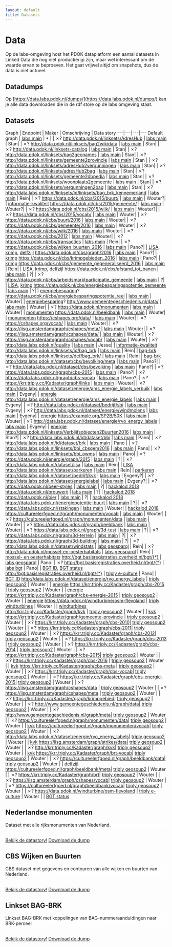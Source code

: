 ```yaml
---
layout: default
title: Datasets
---
```


# Data
Op de labs-omgeving host het PDOK dataplatform een aantal datasets in Linked Data die nog niet productierijp zijn, maar wel interessant om de waarde ervan te beproeven. Het gaat vrijwel altijd om snapshots, dus de data is niet actueel.

## Datadumps
Op [https://data.labs.pdok.nl/dumps/](https://data.labs.pdok.nl/dumps/) kan je alle data downloaden die in de rdf store op de labs omgeving staat.

## Datasets

Graph | Endpoint | Maker | Omschrijving | Data story
---|---|---|---
Default graph | [labs main](https://data.labs.pdok.nl/sparql) | * | | ✗?
http://data.pdok.nl/linksets/AdresHub | [labs main](https://data.labs.pdok.nl/sparql) | Stan| | ✗?
http://data.pdok.nl/linksets/bag2wikidata | [labs main](https://data.labs.pdok.nl/sparql) | Stan| | ✗?
http://data.pdok.nl/linksets-catalog | [labs main](https://data.labs.pdok.nl/sparql) | Stan| | ✗?
http://data.pdok.nl/linksets/bag2geonames | [labs main](https://data.labs.pdok.nl/sparql) | Stan| | ✗?
http://data.pdok.nl/linksets/gemeente2provincie | [labs main](https://data.labs.pdok.nl/sparql) | Stan | | ✗?
http://data.pdok.nl/linksets/adresHub2vergunningen | [labs main](https://data.labs.pdok.nl/sparql) | Stan| | ✗?
http://data.pdok.nl/linksets/adresHub2bag | [labs main](https://data.labs.pdok.nl/sparql) | Stan| | ✗?
http://data.pdok.nl/linksets/gemeente2dbpedia | [labs main](https://data.labs.pdok.nl/sparql) | Stan| | ✗?
http://data.pdok.nl/linksets/woonplaats2gemeente | [labs main](https://data.labs.pdok.nl/sparql) | Stan| | ✗?
http://data.pdok.nl/linksets/vergunningen2bag | [labs main](https://data.labs.pdok.nl/sparql) | Stan| | ✗?
http://data.labs.pdok.nl/linksets/id/linksets/bag_brk_kennemerland | [labs main](https://data.labs.pdok.nl/sparql) | Rein| | ✗?
https://data.pdok.nl/cbs/2015/buurt/    | [labs main](https://data.labs.pdok.nl/sparql) | Wouter?| | [informatie-kwaliteit](https://data.labs.pdok.nl/stories/informatie-kwaliteit/)
https://data.pdok.nl/cbs/2015/gemeente/ | [labs main](https://data.labs.pdok.nl/sparql) | Wouter?| | ✗?
https://data.pdok.nl/cbs/2015/wijk/     | [labs main](https://data.labs.pdok.nl/sparql) | Wouter?| | ✗?
https://data.pdok.nl/cbs/2015/vocab/    | [labs main](https://data.labs.pdok.nl/sparql) | Wouter| | ✗?
https://data.pdok.nl/cbs/buurt/2016     | [labs main](https://data.labs.pdok.nl/sparql) | Wouter| | ✗?
https://data.pdok.nl/cbs/gemeente/2016  | [labs main](https://data.labs.pdok.nl/sparql) | Wouter| | ✗?
https://data.pdok.nl/cbs/wijk/2016      | [labs main](https://data.labs.pdok.nl/sparql) | Wouter| | ✗?
https://data.pdok.nl/cbs/2012           | [labs main](https://data.labs.pdok.nl/sparql) | Wouter| | ✗?
https://data.pdok.nl/cbs/transacties | [labs main](https://data.labs.pdok.nl/sparql) | Rein| | ✗?
https://data.pdok.nl/cbs/wijken_buurten_2016 | [labs main](https://data.labs.pdok.nl/sparql) | Pano?| | [LISA](https://data.labs.pdok.nl/stories/werk/), [krimp](https://data.labs.pdok.nl/stories/krimp/), [delfzijl](https://data.labs.pdok.nl/stories/delfzijl/)
https://data.pdok.nl/cbs/graph/2016 | [labs main](https://data.labs.pdok.nl/sparql) | Pano?| | [krimp](https://data.labs.pdok.nl/stories/krimp/)
https://data.pdok.nl/cbs/krimpgebieden_2016 | [labs main](https://data.labs.pdok.nl/sparql) | Pano?| | [krimp](https://data.labs.pdok.nl/stories/krimp/)
https://data.pdok.nl/cbs/gemeente_gegeneraliseerd_2016 | [labs main](https://data.labs.pdok.nl/sparql) | Rein| | [LISA](https://data.labs.pdok.nl/stories/werk/), [krimp](https://data.labs.pdok.nl/stories/krimp/), [delfzijl](https://data.labs.pdok.nl/stories/delfzijl/)
https://data.pdok.nl/cbs/afstand_tot_banen | [labs main](https://data.labs.pdok.nl/sparql) | ?| | ✗?
https://data.pdok.nl/cbs/arbeidsmarktparticipatie_gemeente | [labs main](https://data.labs.pdok.nl/sparql) | ?| | [LISA](https://data.labs.pdok.nl/stories/werk/), [krimp](https://data.labs.pdok.nl/stories/krimp/)
https://data.pdok.nl/cbs/energiebesparingspotentie_gemeente | [labs main](https://data.labs.pdok.nl/sparql) | ?| | [energiebesparing](https://data.labs.pdok.nl/stories/energiebesparing/)?
https://data.pdok.nl/cbs/energiebesparingspotentie_reel | [labs main](https://data.labs.pdok.nl/sparql) |  Wouter| | [energiebesparing](https://data.labs.pdok.nl/stories/energiebesparing/)?
http://www.gemeentegeschiedenis.nl/data/ | [labs main](https://data.labs.pdok.nl/sparql) | Wouter| | ✗?
https://data.pdok.nl/monumenten | [labs main](https://data.labs.pdok.nl/sparql) | Wouter| | [monumenten](https://data.labs.pdok.nl/stories/monument/)
https://data.pdok.nl/beeldbank | [labs main](https://data.labs.pdok.nl/sparql) | Wouter| | [monumenten](https://data.labs.pdok.nl/stories/monument/)
https://cshapes.org/data/ | [labs main](https://data.labs.pdok.nl/sparql) | Wouter| | ✗?
https://cshapes.org/vocab/ | [labs main](https://data.labs.pdok.nl/sparql) | Wouter| | ✗?
https://iisg.amsterdam/graph/cshapes/meta/ | [labs main](https://data.labs.pdok.nl/sparql) | Wouter| | ✗?
https://iisg.amsterdam/graph/cshapes/data/ | [labs main](https://data.labs.pdok.nl/sparql) | Wouter| | ✗?
https://iisg.amsterdam/graph/cshapes/vocab/ | [labs main](https://data.labs.pdok.nl/sparql) | Wouter| | ✗?
http://data.labs.pdok.nl/quality | [labs main](https://data.labs.pdok.nl/sparql) | Jesse| | [informatie-kwaliteit](https://data.labs.pdok.nl/stories/informatie-kwaliteit/)
http://data.labs.pdok.nl/linksets/id/bag_brk | [labs main](https://data.labs.pdok.nl/sparql) | Rein| | [bag-brk](https://data.labs.pdok.nl/stories/bag-brk/)
http://data.labs.pdok.nl/linksets/def/bag_brk/ | [labs main](https://data.labs.pdok.nl/sparql) | Rein| | [bag-brk](https://data.labs.pdok.nl/stories/bag-brk/)
http://data.labs.pdok.nl/dataset/cbs/bevolking/meta | [labs main](https://data.labs.pdok.nl/sparql) | Pano?| | ✗?
http://data.labs.pdok.nl/dataset/cbs/bevolking | [labs main](https://data.labs.pdok.nl/sparql) | Pano?| | ✗?
https://data.labs.pdok.nl/graph/cbs-2015 | [labs main](https://data.labs.pdok.nl/sparql) | Pano?| | ✗?
https://data.labs.pdok.nl/graph/cbs-vocab | [labs main](https://data.labs.pdok.nl/sparql) | Pano?| | ✗?
https://krr.triply.cc/Kadaster/graph/links | [labs main](https://data.labs.pdok.nl/sparql) | Wouter| | ✗?
http://data.labs.pdok.nl/dataset/energie/ams_energie_labels_verbuik | [labs main](https://data.labs.pdok.nl/sparql) | Evgeny| | [energie](https://data.labs.pdok.nl/stories/energie/)
http://data.labs.pdok.nl/dataset/energie/ams_energie_labels | [labs main](https://data.labs.pdok.nl/sparql) | Evgeny| | ✗?
http://data.labs.pdok.nl/dataset/bedrijf/sbi | [labs main](https://data.labs.pdok.nl/sparql) | Evgeny| | ✗?
http://data.labs.pdok.nl/dataset/energie/windmolens | [labs main](https://data.labs.pdok.nl/sparql) | Evgeny| | [energie](https://data.labs.pdok.nl/stories/energie/)
https://example.org/SP2B/50K | [labs main](https://data.labs.pdok.nl/sparql) | Wouter| | ✗?
http://data.labs.pdok.nl/dataset/energie/rvo_energy_labels | [labs main](https://data.labs.pdok.nl/sparql) | Evgeny| | [energie](https://data.labs.pdok.nl/stories/energie/)
http://data.pdok.nl/linksets/Verblijfsobjecten2Buurten2016 | [labs main](https://data.labs.pdok.nl/sparql) | Stan?| | ✗?
http://data.labs.pdok.nl/id/dataset/bbi | [labs main](https://data.labs.pdok.nl/sparql) | Pano| | ✗?
http://data.labs.pdok.nl/id/dataset/brk | [labs main](https://data.labs.pdok.nl/sparql) | Pano | | ✗?
http://data.labs.pdok.nl/linksets/bbi_cbsgem2016 | [labs main](https://data.labs.pdok.nl/sparql) | Pano| | ✗?
http://data.labs.pdok.nl/linksets/bbi_owms | [labs main](https://data.labs.pdok.nl/sparql) | Pano| | ✗?
https://data.pdok.nl/energie/graph/2015 | [labs main](https://data.labs.pdok.nl/sparql) | ?| | ✗?
http://data.labs.pdok.nl/dataset/lisa | [labs main](https://data.labs.pdok.nl/sparql) | Rein| | [LISA](https://data.labs.pdok.nl/stories/werk/)
http://data.labs.pdok.nl/dataset/parkeren | [labs main](https://data.labs.pdok.nl/sparql) | Rein| | [parkeren](https://data.labs.pdok.nl/stories/parkeren/)
http://data.labs.pdok.nl/dataset/bedrijf/kvk | [labs main](https://data.labs.pdok.nl/sparql) | Evgeny?| | ✗?
http://data.labs.pdok.nl/dataset/energielabel | [labs main](https://data.labs.pdok.nl/sparql) | Evgeny?| | ✗?
https://data.pdok.nl/beer-styles | [labs main](https://data.labs.pdok.nl/sparql) | ?| | [hackalod 2018](https://data.labs.pdok.nl/stories/Hack-a-LOD/)
https://data.pdok.nl/brouwerij | [labs main](https://data.labs.pdok.nl/sparql) | ?| | [hackalod 2018](https://data.labs.pdok.nl/stories/Hack-a-LOD/)
https://data.pdok.nl/bier | [labs main](https://data.labs.pdok.nl/sparql) | ?| | [hackalod 2018](https://data.labs.pdok.nl/stories/Hack-a-LOD/)
https://data.labs.pdok.nl/energiepotentie-buurt | [labs main](https://data.labs.pdok.nl/sparql) | ?| | ✗?
https://data.labs.pdok.nl/stakingen | [labs main](https://data.labs.pdok.nl/sparql) | Wouter| | [hackalod 2018](https://data.labs.pdok.nl/stories/Hack-a-LOD/)
https://cultureelerfgoed.nl/graph/monumenten/vocab | [labs main](https://data.labs.pdok.nl/sparql) | Wouter| | ✗?
https://cultureelerfgoed.nl/graph/monumenten/data | [labs main](https://data.labs.pdok.nl/sparql) | Wouter| | ✗?
https://data.labs.pdok.nl/graph/beeldbank | [labs main](https://data.labs.pdok.nl/sparql) | Wouter| | ✗?
https://data.labs.pdok.nl/graph/3d-test | [labs main](https://data.labs.pdok.nl/sparql) | ?| | ✗?
https://data.labs.pdok.nl/graph/3d-terrein | [labs main](https://data.labs.pdok.nl/sparql) | ?| | ✗?
https://data.labs.pdok.nl/graph/3d-building | [labs main](https://data.labs.pdok.nl/sparql) | ?| | ✗?
http://data.labs.pdok.nl/dataset/windstats | [labs geosparql](https://data.labs.pdok.nl/geosparql) | Rein| | ✗?
http://data.pdok.nl/mossel-en-oesterhabitats | [labs geosparql](https://data.labs.pdok.nl/geosparql) | Rein| | [mossel- en oesterhabitats](https://data.labs.pdok.nl/stories/mossel-en-oesterhabitats/)
http://bgt.basisregistraties.overheid.nl/bgt/{*} | [labs geosparql](https://data.labs.pdok.nl/geosparql) | Pano| | ✗?
http://bgt.basisregistraties.overheid.nl/bgt/{*} | [labs bgt](https://data.labs.pdok.nl/gsparql) | Pano| | [BGT ID](https://data.labs.pdok.nl/stories/KwaliteitBGTBAG/), [BGT status](https://data.labs.pdok.nl/stories/Kwaliteit%20BGTBAG2/)
http://bgt.basisregistraties.overheid.nl/bgt/{*} | [triply e-culture](https://triply.eculture.labs.vu.nl/sparql) | Pano| | [BGT ID](https://data.labs.pdok.nl/stories/KwaliteitBGTBAG/)
http://data.labs.pdok.nl/dataset/energie/rvo_energy_labels | [triply geosoup2](https://api.krr.triply.cc/datasets/Kadaster/geosoup2/services/geosoup/sparql) | Wouter | | [energie](https://data.labs.pdok.nl/stories/energie/)
https://krr.triply.cc/Kadaster/graph/cbs-2015 | [triply geosoup2](https://api.krr.triply.cc/datasets/Kadaster/geosoup2/services/geosoup/sparql) | Wouter | | [energie](https://data.labs.pdok.nl/stories/energie/)
https://krr.triply.cc/Kadaster/graph/cbs-energie-2015 | [triply geosoup2](https://api.krr.triply.cc/datasets/Kadaster/geosoup2/services/geosoup/sparql) | Wouter | | [energie](https://data.labs.pdok.nl/stories/energie/)
https://data.pdok.nl/windturbine/osm-flevoland | [triply windturbines](https://api.krr.triply.cc/datasets/Kadaster/windturbines/services/windturbines/sparql) | Wouter | | [windturbines](https://data.labs.pdok.nl/stories/windturbine/)
http://krr.triply.cc/Kadaster/graph/kvk       | [triply geosoup2](https://api.krr.triply.cc/datasets/Kadaster/geosoup2/services/geosoup/sparql) | Wouter | | [kvk](https://data.labs.pdok.nl/stories/kvk/)
https://krr.triply.cc/Kadaster/graph/gemeente-provincie | [triply geosoup2](https://api.krr.triply.cc/datasets/Kadaster/geosoup2/services/geosoup/sparql) | Wouter | | ✗?
https://krr.triply.cc/Kadaster/graph/cbs-2010| [triply geosoup2](https://api.krr.triply.cc/datasets/Kadaster/geosoup2/services/geosoup/sparql) | Wouter | | ✗?
https://krr.triply.cc/Kadaster/graph/cbs-2011| [triply geosoup2](https://api.krr.triply.cc/datasets/Kadaster/geosoup2/services/geosoup/sparql) | Wouter | | ✗?
https://krr.triply.cc/Kadaster/graph/cbs-2012| [triply geosoup2](https://api.krr.triply.cc/datasets/Kadaster/geosoup2/services/geosoup/sparql) | Wouter | | ✗?
https://krr.triply.cc/Kadaster/graph/cbs-2013 | [triply geosoup2](https://api.krr.triply.cc/datasets/Kadaster/geosoup2/services/geosoup/sparql) | Wouter | | ✗?
https://krr.triply.cc/Kadaster/graph/cbs-2014 | [triply geosoup2](https://api.krr.triply.cc/datasets/Kadaster/geosoup2/services/geosoup/sparql) | Wouter | | ✗?
https://krr.triply.cc/Kadaster/graph/cbs-2015| [triply geosoup2](https://api.krr.triply.cc/datasets/Kadaster/geosoup2/services/geosoup/sparql) | Wouter | | ✗?
https://krr.triply.cc/Kadaster/graph/cbs-2016 | [triply geosoup2](https://api.krr.triply.cc/datasets/Kadaster/geosoup2/services/geosoup/sparql) | Wouter | | [kvk](https://data.labs.pdok.nl/stories/kvk/)
https://krr.triply.cc/Kadaster/graph/cbs-meta | [triply geosoup2](https://api.krr.triply.cc/datasets/Kadaster/geosoup2/services/geosoup/sparql) | Wouter | | ✗?
https://krr.triply.cc/Kadaster/graph/cbs-vocab| [triply geosoup2](https://api.krr.triply.cc/datasets/Kadaster/geosoup2/services/geosoup/sparql) | Wouter | | ✗?
https://krr.triply.cc/Kadaster/graph/cbs-energie-2015| [triply geosoup2](https://api.krr.triply.cc/datasets/Kadaster/geosoup2/services/geosoup/sparql) | Wouter | | ✗?
https://iisg.amsterdam/graph/cshapes/data    | [triply geosoup2](https://api.krr.triply.cc/datasets/Kadaster/geosoup2/services/geosoup/sparql) | Wouter | | ✗?
https://iisg.amsterdam/graph/cshapes/meta    | [triply geosoup2](https://api.krr.triply.cc/datasets/Kadaster/geosoup2/services/geosoup/sparql) | Wouter | | ✗?
https://krr.triply.cc/Kadaster/graph/krimpgebied| [triply geosoup2](https://api.krr.triply.cc/datasets/Kadaster/geosoup2/services/geosoup/sparql) | Wouter | | ✗?
http://www.gemeentegeschiedenis.nl/graph/data| [triply geosoup2](https://api.krr.triply.cc/datasets/Kadaster/geosoup2/services/geosoup/sparql) | Wouter | | ✗?
http://www.gemeentegeschiedenis.nl/graph/meta| [triply geosoup2](https://api.krr.triply.cc/datasets/Kadaster/geosoup2/services/geosoup/sparql) | Wouter | | ✗?
https://cultureelerfgoed.nl/graph/monumenten/data| [triply geosoup2](https://api.krr.triply.cc/datasets/Kadaster/geosoup2/services/geosoup/sparql) | Wouter | | [kvk](https://data.labs.pdok.nl/stories/kvk/)
https://cultureelerfgoed.nl/graph/monumenten/vocab| [triply geosoup2](https://api.krr.triply.cc/datasets/Kadaster/geosoup2/services/geosoup/sparql) | Wouter | | ✗?
http://data.labs.pdok.nl/dataset/energie/rvo_energy_labels| [triply geosoup2](https://api.krr.triply.cc/datasets/Kadaster/geosoup2/services/geosoup/sparql) | Wouter | | [kvk](https://data.labs.pdok.nl/stories/kvk/)
https://iisg.amsterdam/graph/strikes/data| [triply geosoup2](https://api.krr.triply.cc/datasets/Kadaster/geosoup2/services/geosoup/sparql) | Wouter | | ✗?
http://krr.triply.cc/Kadaster/graph/kvk| [triply geosoup2](https://api.krr.triply.cc/datasets/Kadaster/geosoup2/services/geosoup/sparql) | Wouter | | [kvk](https://data.labs.pdok.nl/stories/kvk/)
https://krr.triply.cc/Kadaster/graph/brt-vocab| [triply geosoup2](https://api.krr.triply.cc/datasets/Kadaster/geosoup2/services/geosoup/sparql) | Wouter | | ✗?
https://cultureelerfgoed.nl/graph/beeldbank/data| [triply geosoup2](https://api.krr.triply.cc/datasets/Kadaster/geosoup2/services/geosoup/sparql) | Wouter | | [delfzijl](https://data.labs.pdok.nl/stories/delfzijl/)
https://cultureelerfgoed.nl/graph/beeldbank/meta| [triply geosoup2](https://api.krr.triply.cc/datasets/Kadaster/geosoup2/services/geosoup/sparql) | Wouter | | ✗?
https://krr.triply.cc/Kadaster/graph/brt| [triply geosoup2](https://api.krr.triply.cc/datasets/Kadaster/geosoup2/services/geosoup/sparql) | Wouter | | ✗?
https://iisg.amsterdam/graph/cshapes/vocab| [triply geosoup2](https://api.krr.triply.cc/datasets/Kadaster/geosoup2/services/geosoup/sparql) | Wouter | | ✗?
https://cultureelerfgoed.nl/graph/beeldbank/vocab| [triply geosoup2](https://api.krr.triply.cc/datasets/Kadaster/geosoup2/services/geosoup/sparql) | Wouter | | ✗?
https://data.pdok.nl/windturbine/osm-flevoland | [triply e-culture](https://triply.eculture.labs.vu.nl/sparql) | Wouter | | [BGT status](https://data.labs.pdok.nl/stories/Kwaliteit%20BGTBAG2/) 

<div class="showcase" style="background-image: url('/stories/monument/logo.jpg'); background-repeat: no-repeat; background-position: bottom;">
  <h2>
    <div class="showcase-title">Nederlandse monumenten</div>
  </h2>
  <p style="background-color: rgba(255, 255, 255, 0.6);">Dataset met alle rijksmonumenten van Nederland.</p>
  <br>
  <a href="/stories/monument/" class="btn showcase-btn">Bekijk de datastory!</a>
  <a href="/dumps/monumenten/" class="btn showcase-btn">Download de dump</a>
</div>

<div class="showcase" style="background-image: url('/stories/cbs/logo.png'); background-repeat: no-repeat; background-position: bottom;">
  <h2>
    <div class="showcase-title">CBS Wijken en Buurten</div>
  </h2>
  <p style="background-color: rgba(255, 255, 255, 0.6);">CBS dataset met gegevens en contouren van alle wijken en buurten van Nederland.</p>
  <br>
  <a href="/stories/cbs/" class="btn showcase-btn">Bekijk de datastory!</a>
  <a href="/dumps/cbs-wijken-en-buurten/" class="btn showcase-btn">Download de dump</a>
</div>

<div class="showcase" style="background-image: url('/stories/bag-brk/logo.jpg'); background-repeat: no-repeat; background-position: bottom;">
  <h2>
    <div class="showcase-title">Linkset BAG-BRK</div>
  </h2>
  <p style="background-color: rgba(255, 255, 255, 0.6);">Linkset BAG-BRK met koppelingen van BAG-nummeraanduidingen naar BRK-perceel</p>
  <br>
  <a href="/stories/bag-brk/" class="btn showcase-btn">Bekijk de datastory!</a>
  <a href="/dumps/linkset-bag-brk/" class="btn showcase-btn">Download de dump</a>
</div>

<!-- div class="showcase" style="background-image: url('/stories/transacties/logo.jpg'); background-repeat: no-repeat; background-position: bottom;">
  <h2>
    <div class="showcase-title">Woningtransacties per buurt 2016</div>
  </h2>
  <p style="background-color: rgba(255, 255, 255, 0.6);">Hoeveel woningen verwisselden van eigenaar in 2016? Bekijk het voor jouw buurt.</p>
  <br>
  <a href="/stories/transacties/" class="btn showcase-btn">Bekijk de datastory!</a>
  <a href="/dumps/woning_transacties_2016/" class="btn showcase-btn">Download de dump</a>
</div -->